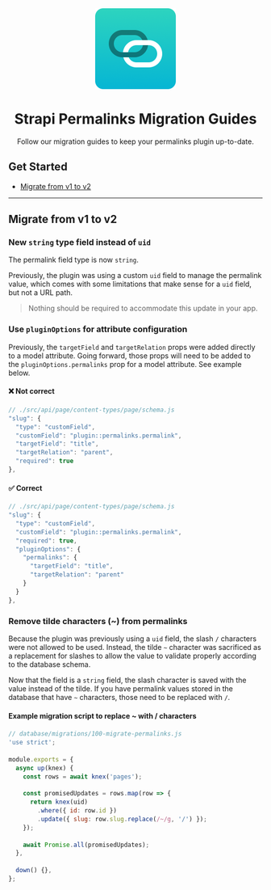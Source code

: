 <div align="center">
  <img style="width: 160px; height: auto;" src="public/logo-2x.png" alt="Logo for Strapi permalinks plugin" />
  <h1>Strapi Permalinks Migration Guides</h1>
  <p>Follow our migration guides to keep your permalinks plugin up-to-date.</p>
</div>

## Get Started

* [Migrate from v1 to v2](#migrate-from-v1-to-v2)

---

## <a id="migrate-from-v1-to-v2"></a>Migrate from v1 to v2

### New `string` type field instead of `uid`
The permalink field type is now `string`.

Previously, the plugin was using a custom `uid` field to manage the permalink value, which comes with some limitations that make sense for a `uid` field, but not a URL path.

> Nothing should be required to accommodate this update in your app.

### Use `pluginOptions` for attribute configuration
Previously, the `targetField` and `targetRelation` props were added directly to a model attribute. Going forward, those props will need to be added to the `pluginOptions.permalinks` prop for a model attribute. See example below.

#### ❌ Not correct
```js
// ./src/api/page/content-types/page/schema.js
"slug": {
  "type": "customField",
  "customField": "plugin::permalinks.permalink",
  "targetField": "title",
  "targetRelation": "parent",
  "required": true
},
```

#### ✅ Correct
```js
// ./src/api/page/content-types/page/schema.js
"slug": {
  "type": "customField",
  "customField": "plugin::permalinks.permalink",
  "required": true,
  "pluginOptions": {
    "permalinks": {
      "targetField": "title",
      "targetRelation": "parent"
    }
  }
},
```

### Remove tilde characters (~) from permalinks
Because the plugin was previously using a `uid` field, the slash `/` characters were not allowed to be used. Instead, the tilde `~` character was sacrificed as a replacement for slashes to allow the value to validate properly according to the database schema.

Now that the field is a `string` field, the slash character is saved with the value instead of the tilde. If you have permalink values stored in the database that have `~` characters, those need to be replaced with `/`.

#### Example migration script to replace ~ with / characters

```js
// database/migrations/100-migrate-permalinks.js
'use strict';

module.exports = {
  async up(knex) {
    const rows = await knex('pages');

    const promisedUpdates = rows.map(row => {
      return knex(uid)
        .where({ id: row.id })
        .update({ slug: row.slug.replace(/~/g, '/') });
    });

    await Promise.all(promisedUpdates);
  },

  down() {},
};
```
